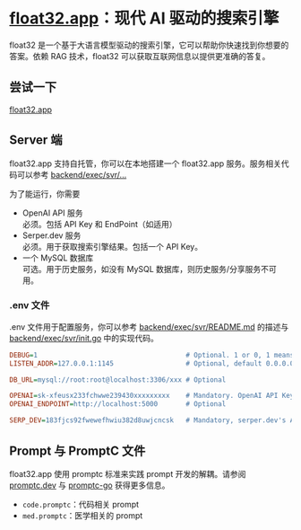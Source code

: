 # [float32.app](https://float32.app)：现代 AI 驱动的搜索引擎

float32 是一个基于大语言模型驱动的搜索引擎，它可以帮助你快速找到你想要的答案。依赖 RAG 技术，float32 可以获取互联网信息以提供更准确的答复。

## 尝试一下

[float32.app](https://float32.app)

## Server 端

float32.app 支持自托管，你可以在本地搭建一个 float32.app 服务。服务相关代码可以参考 [backend/exec/svr/...](backend/exec/svr)

为了能运行，你需要
- OpenAI API 服务  
  必须。包括 API Key 和 EndPoint（如适用）
- Serper.dev 服务  
  必须。用于获取搜索引擎结果。包括一个 API Key。
- 一个 MySQL 数据库  
  可选。用于历史服务，如没有 MySQL 数据库，则历史服务/分享服务不可用。

### .env 文件

.env 文件用于配置服务，你可以参考 [backend/exec/svr/README.md](backend/exec/svr/README.md) 的描述与 [backend/exec/svr/init.go](backend/exec/svr/init.go) 中的实现代码。

```ini
DEBUG=1                                     # Optional. 1 or 0, 1 means debug mode on.
LISTEN_ADDR=127.0.0.1:1145                  # Optional, default 0.0.0.0:8080

DB_URL=mysql://root:root@localhost:3306/xxx # Optional

OPENAI=sk-xfeusx233fchwwe239430xxxxxxxxx    # Mandatory. OpenAI API Key
OPENAI_ENDPOINT=http://localhost:5000       # Optional

SERP_DEV=183fjcs92fwewefhwiu382d8uwjcncsk   # Mandatory, serper.dev's API KEY
```

## Prompt 与 PromptC 文件

float32.app 使用 promptc 标准来实践 prompt 开发的解耦。请参阅 [promptc.dev](https://promptc.dev/) 与 [promptc-go](https://github.com/promptc/promptc-go) 获得更多信息。

- `code.promptc`：代码相关 prompt
- `med.promptc`：医学相关的 prompt